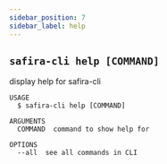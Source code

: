 ```yaml
---
sidebar_position: 7
sidebar_label: help
---
```


## `safira-cli help [COMMAND]`

display help for safira-cli

```
USAGE
  $ safira-cli help [COMMAND]

ARGUMENTS
  COMMAND  command to show help for

OPTIONS
  --all  see all commands in CLI
```